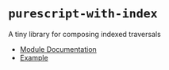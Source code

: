 # `purescript-with-index`

A tiny library for composing indexed traversals

- [Module Documentation](generated-docs/Data/WithIndex.md)
- [Example](test/Main.purs)
